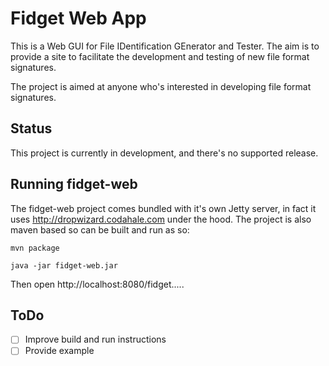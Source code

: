 Fidget Web App
==============
This is a Web GUI for File IDentification GEnerator and Tester.  The aim is
to provide a site to facilitate the development and testing of new file
format signatures.

The project is aimed at anyone who's interested in developing file format
signatures.

Status
------
This project is currently in development, and there's no supported release.

Running fidget-web
------------------
The fidget-web project comes bundled with it's own Jetty server, in fact it
uses http://dropwizard.codahale.com under the hood.  The project is also maven
based so can be built and run as so:
```
mvn package

java -jar fidget-web.jar
```
Then open http://localhost:8080/fidget.....

ToDo
----
- [ ] Improve build and run instructions
- [ ] Provide example
